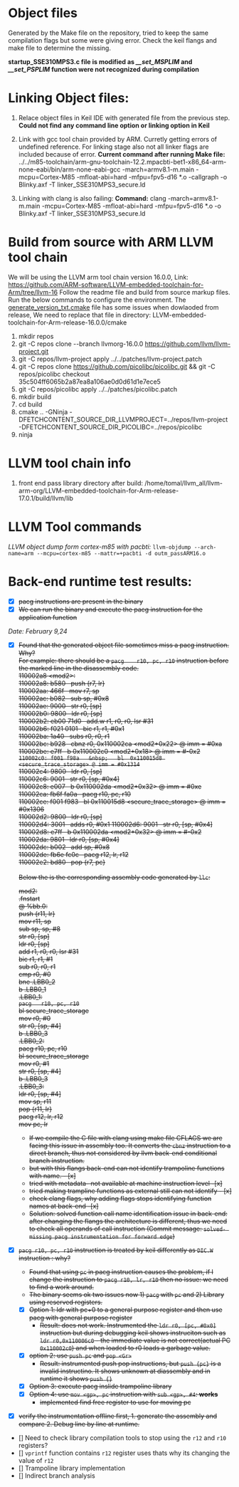 # Object files
Generated by the Make file on the repository, tried to keep the same compilation flags but some were giving error. Check the keil flangs and make file to determine the missing.

**startup_SSE310MPS3.c file is modified as *__set_MSPLIM* and *__set_PSPLIM* function were not recognized during compilation**



# Linking Object files:
1. Relace object files in Keil IDE with generated file from the previous step. **Could not find any command line option or linking option in Keil**

2. Link with gcc tool chain provided by ARM. Curretly getting errors of undefined reference. For linking stage also not all linker flags are included because of error. **Current command after running Make file:** ../../m85-toolchain/arm-gnu-toolchain-12.2.mpacbti-bet1-x86_64-arm-none-eabi/bin/arm-none-eabi-gcc -march=armv8.1-m.main -mcpu=Cortex-M85 -mfloat-abi=hard -mfpu=fpv5-d16 *.o -callgraph -o Blinky.axf -T linker_SSE310MPS3_secure.ld

3. Linking with clang is also failing: **Command:** clang -march=armv8.1-m.main -mcpu=Cortex-M85 -mfloat-abi=hard -mfpu=fpv5-d16 *.o -o Blinky.axf -T linker_SSE310MPS3_secure.ld 

# Build from source with ARM LLVM tool chain
We will be using the LLVM arm tool chain version 16.0.0, Link: https://github.com/ARM-software/LLVM-embedded-toolchain-for-Arm/tree/llvm-16
Follow the readme file and build from source markup files. Run the below commands to configure the environment.
The [generate_version_txt.cmake](../LLVM_compiler/Environment-config/generate_version_txt.cmake) file has some issues when dowlaoded from release, We need to replace that file in directory: LLVM-embedded-toolchain-for-Arm-release-16.0.0/cmake

1. mkdir repos
2. git -C repos clone --branch llvmorg-16.0.0 https://github.com/llvm/llvm-project.git
3. git -C repos/llvm-project apply ../../patches/llvm-project.patch
4. git -C repos clone https://github.com/picolibc/picolibc.git && git -C repos/picolibc checkout 35c504ff6065b2a87ea8a106ae0d0d61d1e7ece5
5. git -C repos/picolibc apply ../../patches/picolibc.patch
6. mkdir build
7. cd build
8. cmake .. -GNinja -DFETCHCONTENT_SOURCE_DIR_LLVMPROJECT=../repos/llvm-project -DFETCHCONTENT_SOURCE_DIR_PICOLIBC=../repos/picolibc
9. ninja

# LLVM tool chain info
1. front end pass library directory after build: /home/tomal/llvm_all/llvm-arm-org/LLVM-embedded-toolchain-for-Arm-release-17.0.1/build/llvm/lib


# LLVM Tool commands
*LLVM object dump form cortex-m85 with pacbti:* `llvm-objdump --arch-name=arm --mcpu=cortex-m85 --mattr=+pacbti -d outm_passARM16.o`

# Back-end runtime test results:
- [x] <s>pacg instructions are present in the binary </s>
- [x] <s>We can run the binary and execute the pacg instruction for the application function </s>

*Date: February 9,24*

- [x] <s>Found that the generated object file sometimes miss a pacg instruction. Why?<br/>
    For example: there should be a `pacg	r10, pc, r10` instruction before the marked line in the disassembly code. <br/>
    110002a8 \<mod2\>:<br/>
    110002a8: b580    &nbsp;     	push	{r7, lr} <br/>
    110002aa: 466f   &nbsp;      	mov	r7, sp  <br/>
    110002ac: b082    &nbsp;     	sub	sp, #0x8  <br/>
    110002ae: 9000     &nbsp;    	str	r0, [sp]  <br/>
    110002b0: 9800     &nbsp;    	ldr	r0, [sp]  <br/>
    110002b2: eb00 71d0  &nbsp;  	add.w	r1, r0, r0, lsr #31 <br/>
    110002b6: f021 0101  &nbsp;  	bic	r1, r1, #0x1 <br/>
    110002ba: 1a40      &nbsp;   	subs	r0, r0, r1 <br/>
    110002bc: b928     &nbsp;    	cbnz	r0, 0x110002ca <mod2+0x22> @ imm = #0xa <br/>
    110002be: e7ff    &nbsp;     	b	0x110002c0 <mod2+0x18>  @ imm = #-0x2 <br/>
    `110002c0: f001 f98a   &nbsp; 	bl	0x110015d8 <secure_trace_storage> @ imm = #0x1314` <br/>
    110002c4: 9800      &nbsp;   	ldr	r0, [sp] <br/>
    110002c6: 9001     &nbsp;    	str	r0, [sp, #0x4] <br/>
    110002c8: e007     &nbsp;    	b	0x110002da <mod2+0x32>  @ imm = #0xe <br/>
    110002ca: fb6f fa0a  &nbsp;  	pacg	r10, pc, r10 <br/>
    110002ce: f001 f983   &nbsp; 	bl	0x110015d8 <secure_trace_storage> @ imm = #0x1306 <br/>
    110002d2: 9800     &nbsp;    	ldr	r0, [sp] <br/>
    110002d4: 3001     &nbsp;    	adds	r0, #0x1
    110002d6: 9001     &nbsp;    	str	r0, [sp, #0x4] <br/>
    110002d8: e7ff    &nbsp;     	b	0x110002da <mod2+0x32>  @ imm = #-0x2 <br/>
    110002da: 9801    &nbsp;     	ldr	r0, [sp, #0x4] <br/>
    110002dc: b002    &nbsp;     	add	sp, #0x8 <br/>
    110002de: fb6e fc0c  &nbsp;   	pacg	r12, lr, r12 <br/>
    110002e2: bd80     &nbsp;    	pop	{r7, pc} <br/>
     <br/>
    Below the is the corresponding assembly code generated by `llc`:  <br/>
    
     mod2:  <br/>
	.fnstart  <br/>
\@ %bb.0:  <br/>
	push	{r11, lr}  <br/>
	mov	r11, sp  <br/>
	sub	sp, sp, #8  <br/>
	str	r0, [sp]  <br/>
	ldr	r0, [sp]  <br/>
	add	r1, r0, r0, lsr #31  <br/>
	bic	r1, r1, #1  <br/>
	sub	r0, r0, r1  <br/>
	cmp	r0, #0  <br/>
	bne	.LBB0_2  <br/>
	b	.LBB0_1  <br/>
.LBB0_1:  <br/>
	`pacg	r10, pc, r10`  <br/>
	bl	secure_trace_storage  <br/>
	mov	r0, #0  <br/>
	str	r0, [sp, #4]  <br/>
	b	.LBB0_3  <br/>
.LBB0_2:  <br/>
	pacg	r10, pc, r10  <br/>
	bl	secure_trace_storage  <br/>
	mov	r0, #1  <br/>
	str	r0, [sp, #4]  <br/>
	b	.LBB0_3  <br/>
.LBB0_3:  <br/>
	ldr	r0, [sp, #4]  <br/>
	mov	sp, r11  <br/>
	pop	{r11, lr}  <br/>
	pacg	r12, lr, r12  <br/>
	mov	pc, lr <br/>
    * If we compile the C file with clang using make file CFLAGS we are facing this issue in assembly too. It converts the `cbnz` instruction to a direct branch, thus not considered by llvm back-end conditional branch instruction.
    * but with this flangs back-end can not identify trampoline functions with name. - [x]
    * tried with metadata- not available at machine instruction level -[x] 
    * tried making trampline functions as external still can not identify - [x]
    * check clang flags, why adding flags stops identifying function names at back-end -[x]
    * Solution: solved function call name identification issue in back-end: after changing the flangs the architecture is different, thus we need to check all operands of call instruction (Commit message: `solved- missing pacg instrumentation for forward edge`)
- [x] `pacg r10, pc, r10` instruction is treated by keil differently as `DIC.W` instruction : why?
    * Found that using `pc` in pacg instruction causes the problem, if I change the instruction to `pacg r10, lr, r10` then no issue: we need to find a work around.
    * The binary seems ok two issues now 1) `pacg` with `pc` and 2) Library using reserved registers.
    - [x] Option 1: ldr with pc+0 to a general purpose register and then use pacg with general purpose register
        * Result: does not work. Instrumented the `ldr r0, [pc, #0x0]` instruction but during debugging keil shows instruciton such as `ldr r0,0x110006c0` - the immediate value is not correct(actual PC `0x110002c0`) and when loaded to r0 loads a garbage value.
    - [x] option 2: use `push pc` and `pop <Gr>`
        * Result: instrumented push pop instructions, but `push {pc}` is a invalid instructino. It shows unknown at diassembly and in runtime it shows `push {}` 
    - [x] Option 3: execute pacg inslide trampoline library
    - [x] Option 4: use `mov <gp>, pc` instruction with `sub <gp>, #4`: **works**
        * implemented find free register to use for moving pc
- [x] verify the instrumentation offline first, 1. generate the assembly and compare 2. Debug line by line at runtime. </s>
- [] Need to check library compilation tools to stop using the `r12` and `r10` registers?
- [] `vprintf` function contains `r12` register uses thats why its changing the value of `r12` <br/>
- [] Trampoline library implementation
- [] Indirect branch analysis